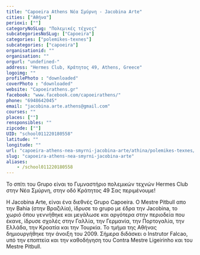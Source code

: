 ```yaml
---
title: "Capoeira Athens Νέα Σμύρνη - Jacobina Arte"
cities: ["Αθήνα"]
perioxi: [""]
categoryNoSLug: "Πολεμικές τέχνες"
subcategoriesNoSLug: ["Capoeira"]
categories: ["polemikes-texnes"]
subcategories: ["capoeira"]
organisationid: ""
organisation: ""
orgurl: "undefined-"
address: "Hermes Club, Κράτητος 49, Athens, Greece"
logoimg: ""
profilePhoto : "downloaded"
coverPhoto : "downloaded"
website: "Capoeirathens.gr"
facebook: "www.facebook.com/capoeirathens/"
phone: "6948642045"
email: "jacobina.arte.athens@gmail.com"
courses: ""
places: [""]
rensponsibles: ""
zipcode: [""]
UID: "school011220180558"
latitude: ""
longitude: ""
url: "capoeira-athens-nea-smyrni-jacobina-arte/athina/polemikes-texnes/capoeira"
slug: "capoeira-athens-nea-smyrni-jacobina-arte"
aliases:
    - /school011220180558
---
```



Το σπίτι του Grupo είναι το Γυμναστήριο πολεμικών τεχνών Hermes Club στην Νέα Σμύρνη, στην οδό Κράτητος 49 Σας περιμένουμε!

H Jacobina Arte, είναι ένα διεθνές Grupo Capoeira. Ο Mestre Pitbull απο την Bahia (στην Βραζιλία), ίδρυσε το grupo με έδρα την Jacobina, το χωριό όπου γεννήθηκε και μεγάλωσε και αργότερα στην περιοδεία που έκανε, ίδρυσε σχολές στην Γαλλία, την Γερμανία, την Πορτογαλία, την Ελλάδα, την Κροατία και την Τουρκία. Το τμήμα της Αθήνας δημιουργήθηκε την άνοιξη του 2009. Σήμερα διδάσκει ο Instrutor Falcao, υπό την εποπτεία και την καθοδήγηση του Contra Mestre Ligeirinho και του Mestre Pitbull.